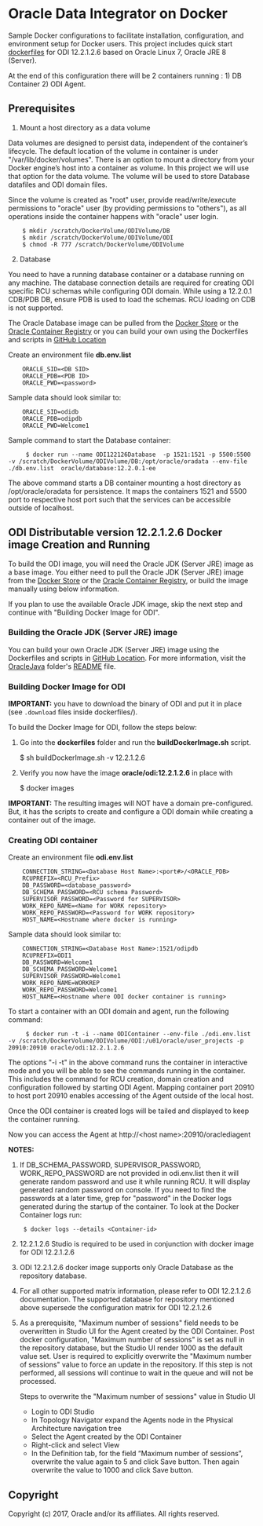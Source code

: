 Oracle Data Integrator on Docker
=============
Sample Docker configurations to facilitate installation, configuration, and environment setup for Docker users. This project includes quick start [dockerfiles](dockerfiles/) for ODI 12.2.1.2.6 based on Oracle Linux 7, Oracle JRE 8 (Server).

At the end of this configuration there will be 2 containers running : 1) DB Container 2) ODI Agent.

## Prerequisites

1. Mount a host directory as a data volume

Data volumes are designed to persist data, independent of the container’s lifecycle. The default location of the volume in container is under "/var/lib/docker/volumes".
There is an option to mount a directory from your Docker engine’s host into a container as volume. In this project we will use that option for the data volume. 
The volume will be used to store Database datafiles and ODI domain files.

Since the volume is created as "root" user, provide read/write/execute permissions to "oracle" user (by providing permissions to "others"), as all operations inside the container happens with "oracle" user login.

        $ mkdir /scratch/DockerVolume/ODIVolume/DB
        $ mkdir /scratch/DockerVolume/ODIVolume/ODI
        $ chmod -R 777 /scratch/DockerVolume/ODIVolume

2. Database

You need to have a running database container or a database running on any machine. 
The database connection details are required for creating ODI specific RCU schemas while configuring ODI domain. 
While using a 12.2.0.1 CDB/PDB DB, ensure PDB is used to load the schemas. RCU loading on CDB is not supported.

The Oracle Database image can be pulled from the [Docker Store](https://store.docker.com/images/oracle-database-enterprise-edition) or the [Oracle Container Registry](https://container-registry.oracle.com) or you can build your own using the Dockerfiles and scripts in [GitHub Location](https://github.com/oracle/docker-images/tree/master/OracleDatabase/dockerfiles/12.2.0.1)

Create an environment file **db.env.list**

        ORACLE_SID=<DB SID>
        ORACLE_PDB=<PDB ID>
        ORACLE_PWD=<password>
        
Sample data should look similar to:

        ORACLE_SID=odidb
        ORACLE_PDB=odipdb
        ORACLE_PWD=Welcome1
        
Sample command to start the Database container:

         $ docker run --name ODI122126Database  -p 1521:1521 -p 5500:5500 -v /scratch/DockerVolume/ODIVolume/DB:/opt/oracle/oradata --env-file ./db.env.list  oracle/database:12.2.0.1-ee

The above command starts a DB container mounting a host directory as /opt/oracle/oradata for persistence. 
It maps the containers 1521 and 5500 port to respective host port such that the services can be accessible outside of localhost.

## ODI Distributable version 12.2.1.2.6 Docker image Creation and Running

To build the ODI image, you will need the Oracle JDK (Server JRE) image as a base image. You either need to pull the Oracle JDK (Server JRE) image from the [Docker Store](https://store.docker.com/images/oracle-serverjre-8) or the [Oracle Container Registry](https://container-registry.oracle.com), or build the image manually using below information.

If you plan to use the available Oracle JDK image, skip the next step and continue with "Building Docker Image for ODI".

### Building the Oracle JDK (Server JRE) image

You can build your own Oracle JDK (Server JRE) image using the Dockerfiles and scripts in [GitHub Location](https://github.com/oracle/docker-images/tree/master/OracleJava/java-8). For more information, visit the [OracleJava](../OracleJava) folder's [README](../OracleJava/README.md) file.

### Building Docker Image for ODI

**IMPORTANT:** you have to download the binary of ODI and put it in place (see `.download` files inside dockerfiles/<version>).


To build the Docker Image for ODI, follow the steps below:

  1. Go into the **dockerfiles** folder and run the **buildDockerImage.sh** script. 

        $ sh buildDockerImage.sh -v 12.2.1.2.6

  2. Verify you now have the image **oracle/odi:12.2.1.2.6** in place with 

        $ docker images

**IMPORTANT:** The resulting images will NOT have a domain pre-configured. But, it has the scripts to create and configure a ODI domain while creating a container out of the image.


### Creating ODI container

Create an environment file **odi.env.list**

        CONNECTION_STRING=<Database Host Name>:<port#>/<ORACLE_PDB>
        RCUPREFIX=<RCU_Prefix>
        DB_PASSWORD=<database_password>
        DB_SCHEMA_PASSWORD=<RCU schema Password>
        SUPERVISOR_PASSWORD=<Password for SUPERVISOR>
        WORK_REPO_NAME=<Name for WORK repository>
        WORK_REPO_PASSWORD=<Password for WORK repository>
        HOST_NAME=<Hostname where docker is running>
        
        
Sample data should look similar to:

        CONNECTION_STRING=<Database Host Name>:1521/odipdb
        RCUPREFIX=ODI1
        DB_PASSWORD=Welcome1
        DB_SCHEMA_PASSWORD=Welcome1
        SUPERVISOR_PASSWORD=Welcome1
        WORK_REPO_NAME=WORKREP
        WORK_REPO_PASSWORD=Welcome1
        HOST_NAME=<Hostname where ODI docker container is running>

To start a container with an ODI domain and agent, run the following command:

         $ docker run -t -i --name ODIContainer --env-file ./odi.env.list -v /scratch/DockerVolume/ODIVolume/ODI:/u01/oracle/user_projects -p 20910:20910 oracle/odi:12.2.1.2.6

The options "-i -t" in the above command runs the container in interactive mode and you will be able to see the commands running in the container. 
This includes the command for RCU creation, domain creation and configuration followed by starting ODI Agent. 
Mapping container port 20910 to host port 20910 enables accessing of the Agent outside of the local host.

Once the ODI container is created logs will be tailed and displayed to keep the container running.

Now you can access the Agent at http://\<host name\>:20910/oraclediagent 
         
**NOTES:** 

1) If DB_SCHEMA_PASSWORD, SUPERVISOR_PASSWORD, WORK_REPO_PASSWORD are not provided in odi.env.list then it will generate random password and use it while running RCU. It will display generated random password on console. If you need to find the passwords at a later time, grep for "password" in the Docker logs generated during the startup of the  container.  To look at the Docker Container logs run:

        $ docker logs --details <Container-id>


2) 12.2.1.2.6 Studio is required to be used in conjunction with docker image for ODI 12.2.1.2.6

3) ODI 12.2.1.2.6 docker image supports only Oracle Database as the repository database. 

4) For all other supported matrix information, please refer to ODI 12.2.1.2.6 documentation. The supported database for repository mentioned above supersede the configuration matrix for ODI 12.2.1.2.6

5) As a prerequisite, "Maximum number of sessions" field needs to be overwritten in Studio UI for the Agent created by the ODI Container. Post docker configuration, "Maximum number of sessions" is set as null in the repository database, but the Studio UI  render 1000 as the default value set. User is required  to explicitly overwrite the "Maximum number of sessions"  value to force an update in the repository. If this step is not performed, all sessions will continue to wait in the queue and will not be processed.

	Steps to overwrite the "Maximum number of sessions"  value in Studio UI

	* Login to ODI Studio
	* In Topology Navigator expand the Agents node in the Physical Architecture navigation tree
	* Select the Agent created by the ODI Container
	* Right-click and select View
	* In the Definition tab, for the field “Maximum number of sessions”, overwrite the value again to 5 and click Save button. Then again overwrite the value to 1000 and click Save button.


## Copyright
Copyright (c) 2017, Oracle and/or its affiliates. All rights reserved.

